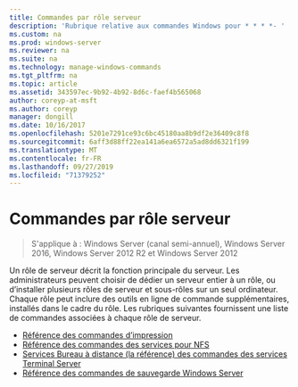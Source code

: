 ```yaml
---
title: Commandes par rôle serveur
description: 'Rubrique relative aux commandes Windows pour * * * *- '
ms.custom: na
ms.prod: windows-server
ms.reviewer: na
ms.suite: na
ms.technology: manage-windows-commands
ms.tgt_pltfrm: na
ms.topic: article
ms.assetid: 343597ec-9b92-4b92-8d6c-faef4b565068
author: coreyp-at-msft
ms.author: coreyp
manager: dongill
ms.date: 10/16/2017
ms.openlocfilehash: 5201e7291ce93c6bc45180aa8b9df2e36409c8f8
ms.sourcegitcommit: 6aff3d88ff22ea141a6ea6572a5ad8dd6321f199
ms.translationtype: MT
ms.contentlocale: fr-FR
ms.lasthandoff: 09/27/2019
ms.locfileid: "71379252"
---
```

# <a name="commands-by-server-role"></a>Commandes par rôle serveur

>S'applique à : Windows Server (canal semi-annuel), Windows Server 2016, Windows Server 2012 R2 et Windows Server 2012

Un rôle de serveur décrit la fonction principale du serveur. Les administrateurs peuvent choisir de dédier un serveur entier à un rôle, ou d’installer plusieurs rôles de serveur et sous-rôles sur un seul ordinateur. Chaque rôle peut inclure des outils en ligne de commande supplémentaires, installés dans le cadre du rôle. Les rubriques suivantes fournissent une liste de commandes associées à chaque rôle de serveur.

-   [Référence des commandes d’impression](print-command-reference.md)
-   [Référence des commandes des services pour NFS](services-for-network-file-system-command-reference.md)
-   [Services Bureau à distance &#40;la référence&#41; des commandes des services Terminal Server](remote-desktop-services-terminal-services-command-reference.md)
-   [Référence des commandes de sauvegarde Windows Server](windows-server-backup-command-reference.md)
